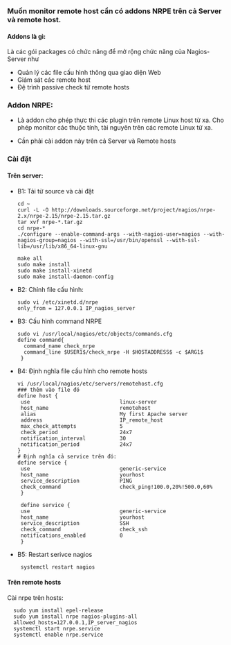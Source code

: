 ### Muốn monitor remote host cần có addons NRPE trên cả Server và remote host.

#### Addons là gì:

Là các gói packages có chức năng để mở rộng chức năng của Nagios-Server như
 + Quản lý các file cấu hình thông qua giao diện Web
 + Giám sát các remote host
 + Đệ trình passive check từ remote hosts

### Addon NRPE:

+ Là addon cho phép thực thi các plugin trên remote Linux host từ xa. Cho phép monitor các thuộc tính, tài nguyên trên các remote Linux từ xa.

+ Cần phải cài addon này trên cả Server và Remote hosts

### Cài đặt 

#### Trên server: 

* B1: Tải từ source và cài đặt
    
      cd ~
      curl -L -O http://downloads.sourceforge.net/project/nagios/nrpe-2.x/nrpe-2.15/nrpe-2.15.tar.gz
      tar xvf nrpe-*.tar.gz
      cd nrpe-*
      ./configure --enable-command-args --with-nagios-user=nagios --with-nagios-group=nagios --with-ssl=/usr/bin/openssl --with-ssl-lib=/usr/lib/x86_64-linux-gnu

      make all
      sudo make install
      sudo make install-xinetd
      sudo make install-daemon-config
 
* B2: Chỉnh file cấu hình: 

      sudo vi /etc/xinetd.d/nrpe
      only_from = 127.0.0.1 IP_nagios_server
      
* B3: Cấu hình command NRPE

      sudo vi /usr/local/nagios/etc/objects/commands.cfg
      define command{
        command_name check_nrpe
        command_line $USER1$/check_nrpe -H $HOSTADDRESS$ -c $ARG1$
       }
     
 * B4: Định nghĩa file cấu hình cho remote hosts
 
       vi /usr/local/nagios/etc/servers/remotehost.cfg
       ### thêm vào file đó
       define host {
        use                             linux-server
        host_name                       remotehost
        alias                           My first Apache server
        address                         IP_remote_host
        max_check_attempts              5
        check_period                    24x7
        notification_interval           30
        notification_period             24x7
       }
       # Định nghĩa cả service trên đó:
       define service {
        use                             generic-service
        host_name                       yourhost
        service_description             PING
        check_command                   check_ping!100.0,20%!500.0,60%
        }
        
        define service {
        use                             generic-service
        host_name                       yourhost
        service_description             SSH
        check_command                   check_ssh
        notifications_enabled           0
        }
     
* B5: Restart serivce nagios
       
       systemctl restart nagios
       
#### Trên remote hosts

Cài nrpe trên hosts:

      sudo yum install epel-release
      sudo yum install nrpe nagios-plugins-all
      allowed_hosts=127.0.0.1,IP_server_nagios
      systemctl start nrpe.service
      systemctl enable nrpe.service
      
      


